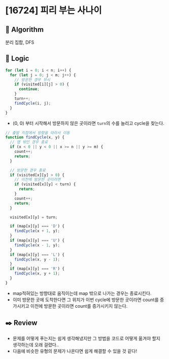 # [16724] 피리 부는 사나이

## :pushpin: **Algorithm**

분리 집합, DFS

## :round_pushpin: **Logic**

```javascript
for (let i = 0; i < n; i++) {
  for (let j = 0; j < m; j++) {
    // 방문한 경우 무시
    if (visited[i][j] > 0) {
      continue;
    }
    turn++;
    findCycle(i, j);
  }
}
```

- (0, 0) 부터 시작해서 방문하지 않은 곳이라면 `turn`의 수를 늘리고 cycle을 찾는다.

```javascript
// 출발 지점에서 방향을 따라서 이동
function findCycle(x, y) {
  // 맵 밖인 경우 종료
  if (x < 0 || y < 0 || x >= n || y >= m) {
    count++;
    return;
  }

  // 방문한 경우 종료
  if (visited[x][y] > 0) {
    // 이전에 방문한 곳이라면
    if (visited[x][y] < turn) {
      return;
    }
    count++;
    return;
  }

  visited[x][y] = turn;

  if (map[x][y] === 'D') {
    findCycle(x + 1, y);
  }
  if (map[x][y] === 'U') {
    findCycle(x - 1, y);
  }
  if (map[x][y] === 'L') {
    findCycle(x, y - 1);
  }
  if (map[x][y] === 'R') {
    findCycle(x, y + 1);
  }
}
```

- map적혀있는 방향대로 움직이는데 map 밖으로 나가는 경우는 종료시킨다.
- 이미 방문한 곳에 도착한다면 그 위치가 이번 cycle에 방문한 곳이라면 count를 증가시키고 이전에 방문한 곳이라면 count를 증가시키지 않는다.

## :black_nib: **Review**

- 문제를 어떻게 푸는지는 쉽게 생각해냈지만 그 방법을 코드로 어떻게 옮겨야 할지 생각하는데 오래 걸렸다..
- 다음에 비슷한 유형의 문제가 나온다면 쉽게 해결할 수 있을 것 같다!
